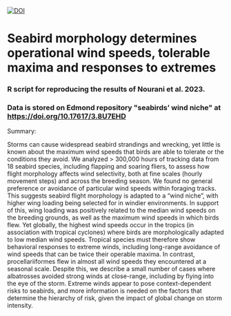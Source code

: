 [![DOI](https://zenodo.org/badge/478580551.svg)](https://zenodo.org/doi/10.5281/zenodo.7538389)

# Seabird morphology determines operational wind speeds, tolerable maxima and responses to extremes
### R script for reproducing the results of Nourani et al. 2023.
### Data is stored on Edmond repository "seabirds’ wind niche" at https://doi.org/10.17617/3.8U7EHD

Summary:

Storms can cause widespread seabird strandings and wrecking, yet little is known about the maximum wind speeds that birds are able to tolerate or the conditions they avoid. We analyzed > 300,000 hours of tracking data from 18 seabird species, including flapping and soaring fliers, to assess how flight morphology affects wind selectivity, both at fine scales (hourly movement steps) and across the breeding season. We found no general preference or avoidance of particular wind speeds within foraging tracks. This suggests seabird flight morphology is adapted to a “wind niche”, with higher wing loading being selected for in windier environments. In support of this, wing loading was positively related to the median wind speeds on the breeding grounds, as well as the maximum wind speeds in which birds flew. Yet globally, the highest wind speeds occur in the tropics (in association with tropical cyclones) where birds are morphologically adapted to low median wind speeds. Tropical species must therefore show behavioral responses to extreme winds, including long-range avoidance of wind speeds that can be twice their operable maxima. In contrast, procellariiformes flew in almost all wind speeds they encountered at a seasonal scale. Despite this, we describe a small number of cases where albatrosses avoided strong winds at close-range, including by flying into the eye of the storm. Extreme winds appear to pose context-dependent risks to seabirds, and more information is needed on the factors that determine the hierarchy of risk, given the impact of global change on storm intensity.
